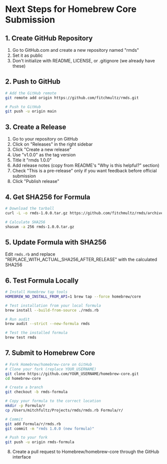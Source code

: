 # Next Steps for Homebrew Core Submission

## 1. Create GitHub Repository
1. Go to GitHub.com and create a new repository named "rmds"
2. Set it as public
3. Don't initialize with README, LICENSE, or .gitignore (we already have these)

## 2. Push to GitHub
```bash
# Add the GitHub remote
git remote add origin https://github.com/fitchmultz/rmds.git

# Push to GitHub
git push -u origin main
```

## 3. Create a Release
1. Go to your repository on GitHub
2. Click on "Releases" in the right sidebar
3. Click "Create a new release"
4. Use "v1.0.0" as the tag version
5. Title it "rmds 1.0.0"
6. Add release notes (copy from README's "Why is this helpful?" section)
7. Check "This is a pre-release" only if you want feedback before official submission
8. Click "Publish release"

## 4. Get SHA256 for Formula
```bash
# Download the tarball
curl -L -o rmds-1.0.0.tar.gz https://github.com/fitchmultz/rmds/archive/refs/tags/v1.0.0.tar.gz

# Calculate SHA256
shasum -a 256 rmds-1.0.0.tar.gz
```

## 5. Update Formula with SHA256
Edit `rmds.rb` and replace "REPLACE_WITH_ACTUAL_SHA256_AFTER_RELEASE" with the calculated SHA256

## 6. Test Formula Locally
```bash
# Install Homebrew tap tools
HOMEBREW_NO_INSTALL_FROM_API=1 brew tap --force homebrew/core

# Test installation from your local formula
brew install --build-from-source ./rmds.rb

# Run audit
brew audit --strict --new-formula rmds

# Test the installed formula
brew test rmds
```

## 7. Submit to Homebrew Core
```bash
# Fork Homebrew/homebrew-core on GitHub
# Clone your fork (replace YOUR_USERNAME)
git clone https://github.com/YOUR_USERNAME/homebrew-core.git
cd homebrew-core

# Create a branch
git checkout -b rmds-formula

# Copy your formula to the correct location
mkdir -p Formula/r
cp /Users/mitchfultz/Projects/rmds/rmds.rb Formula/r/

# Commit
git add Formula/r/rmds.rb
git commit -m "rmds 1.0.0 (new formula)"

# Push to your fork
git push -u origin rmds-formula
```

8. Create a pull request to Homebrew/homebrew-core through the GitHub interface